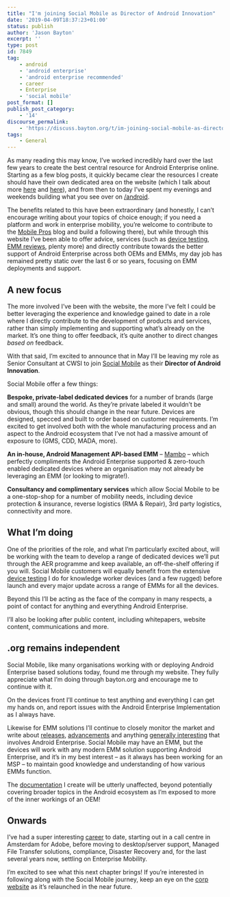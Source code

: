 ```yaml
---
title: "I'm joining Social Mobile as Director of Android Innovation"
date: '2019-04-09T18:37:23+01:00'
status: publish
author: 'Jason Bayton'
excerpt: ''
type: post
id: 7849
tag:
    - android
    - 'android enterprise'
    - 'android enterprise recommended'
    - career
    - Enterprise
    - 'social mobile'
post_format: []
publish_post_category:
    - '14'
discourse_permalink:
    - 'https://discuss.bayton.org/t/im-joining-social-mobile-as-director-of-android-innovation/285'
tags:
    - General
---
```

As many reading this may know, I’ve worked incredibly hard over the last few years to create the best central resource for Android Enterprise online. Starting as a few blog posts, it quickly became clear the resources I create should have their own dedicated area on the website (which I talk about more [here](/2017/05/introducing-documentation-on-bayton-org/) and [here](/2018/12/year-in-review-2018/#2-1-documentation)), and from then to today I’ve spent my evenings and weekends building what you see over on [/android](/android).

The benefits related to this have been extraordinary (and honestly, I can’t encourage writing about your topics of choice enough; if you need a platform and work in enterprise mobility, you’re welcome to contribute to the [Mobile Pros](https://mobilepros.org) blog and build a following there), but while through this website I’ve been able to offer advice, services (such as [device testing](/android/android-enterprise-device-support/), [EMM reviews](/2015/03/miradore-online-mdm-review-a-second-look/), plenty more) and directly contribute towards the better support of Android Enterprise across both OEMs and EMMs, my day job has remained pretty static over the last 6 or so years, focusing on EMM deployments and support.

A new focus
-----------

The more involved I’ve been with the website, the more I’ve felt I could be better leveraging the experience and knowledge gained to date in a role where I directly contribute to the development of products and services, rather than simply implementing and supporting what’s already on the market. It’s one thing to offer feedback, it’s quite another to direct changes *based on* feedback.

With that said, I’m excited to announce that in May I’ll be leaving my role as Senior Consultant at CWSI to join [Social Mobile](https://socialmobile.com) as their **Director of Android Innovation**.

Social Mobile offer a few things:

**Bespoke, private-label dedicated devices** for a number of brands (large and small) around the world. As they’re private labeled it wouldn’t be obvious, though this should change in the near future. Devices are designed, specced and built to order based on customer requirements. I’m excited to get involved both with the whole manufacturing process and an aspect to the Android ecosystem that I’ve not had a massive amount of exposure to (GMS, CDD, MADA, more).

**An in-house, Android Management API-based EMM** – [Mambo](https://mambomobility.com/) – which perfectly compliments the Android Enterprise supported &amp; zero-touch enabled dedicated devices where an organisation may not already be leveraging an EMM (or looking to migrate!).

**Consultancy and complimentary services** which allow Social Mobile to be a one-stop-shop for a number of mobility needs, including device protection &amp; insurance, reverse logistics (RMA &amp; Repair), 3rd party logistics, connectivity and more.

What I’m doing
--------------

One of the priorities of the role, and what I’m particularly excited about, will be working with the team to develop a range of dedicated devices we’ll put through the AER programme and keep available, an off-the-shelf offering if you will. Social Mobile customers will equally benefit from the extensive [device testing](/android/android-enterprise-device-support/validation-process-and-information/) I do for knowledge worker devices (and a few rugged) before launch and every major update across a range of EMMs for all the devices.

Beyond this I’ll be acting as the face of the company in many respects, a point of contact for anything and everything Android Enterprise.

I’ll also be looking after public content, including whitepapers, website content, communications and more.

.org remains independent
------------------------

Social Mobile, like many organisations working with or deploying Android Enterprise based solutions today, found me through my website. They fully appreciate what I’m doing through bayton.org and encourage me to continue with it.

On the devices front I’ll continue to test anything and everything I can get my hands on, and report issues with the Android Enterprise Implementation as I always have.

Likewise for EMM solutions I’ll continue to closely monitor the market and write about [releases](/2018/10/workspace-one-uem-1810-introduces-support-for-android-enterprise-fully-managed-devices-with-work-profiles/), [advancements](/2017/10/mobileiron-officially-supports-android-enterprise-qr-code-provisioning/) and anything [generally interesting](/2019/03/february-was-an-interesting-month-for-oemconfig/) that involves Android Enterprise. Social Mobile may have an EMM, but the devices will work with any modern EMM solution supporting Android Enterprise, and it’s in my best interest – as it always has been working for an MSP – to maintain good knowledge and understanding of how various EMMs function.

The [documentation](/android) I create will be utterly unaffected, beyond potentially covering broader topics in the Android ecosystem as I’m exposed to more of the inner workings of an OEM!

Onwards
-------

I’ve had a super interesting [career](https://linkedin.com/in/jasonbayton) to date, starting out in a call centre in Amsterdam for Adobe, before moving to desktop/server support, Managed File Transfer solutions, compliance, Disaster Recovery and, for the last several years now, settling on Enterprise Mobility.

I’m excited to see what this next chapter brings! If you’re interested in following along with the Social Mobile journey, keep an eye on the [corp website](https://socialmobile.com) as it’s relaunched in the near future.